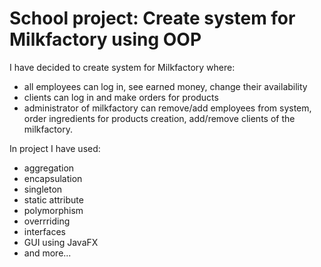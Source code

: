 <h1>School project: Create system for Milkfactory using OOP</h1>

I have decided to create system for Milkfactory where: 
- all employees can log in, see earned money, change their availability
- clients can log in and make orders for products
- administrator of milkfactory can remove/add employees from system, order ingredients for products creation, add/remove clients of the milkfactory.


 
In project I have used: 
- aggregation
- encapsulation
- singleton
- static attribute
- polymorphism
- overrriding
- interfaces
- GUI using JavaFX
- and more...



  
